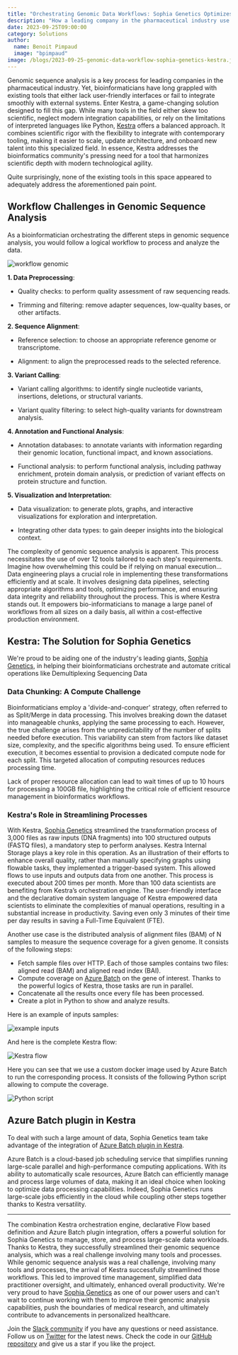 ```yaml
---
title: "Orchestrating Genomic Data Workflows: Sophia Genetics Optimizes Operations with Kestra"
description: "How a leading company in the pharmaceutical industry use Kestra to orchestrate genomic data workflows ?"
date: 2023-09-25T09:00:00
category: Solutions
author:
  name: Benoit Pimpaud
  image: "bpimpaud"
image: /blogs/2023-09-25-genomic-data-workflow-sophia-genetics-kestra.jpg
---
```


Genomic sequence analysis is a key process for leading companies in the pharmaceutical industry. Yet, bioinformaticians have long grappled with existing tools that either lack user-friendly interfaces or fail to integrate smoothly with external systems. Enter Kestra, a game-changing solution designed to fill this gap. While many tools in the field either skew too scientific, neglect modern integration capabilities, or rely on the limitations of interpreted languages like Python, [Kestra](https://github.com/kestra-io/kestra) offers a balanced approach. It combines scientific rigor with the flexibility to integrate with contemporary tooling, making it easier to scale, update architecture, and onboard new talent into this specialized field. In essence, Kestra addresses the bioinformatics community's pressing need for a tool that harmonizes scientific depth with modern technological agility.

Quite surprisingly, none of the existing tools in this space appeared to adequately address the aforementioned pain point.



## Workflow Challenges in Genomic Sequence Analysis

As a bioinformatician orchestrating the different steps in genomic sequence analysis, you would follow a logical workflow to process and analyze the data.

![workflow genomic](/blogs/2023-09-25-genomic-data-workflow-sophia-genetics-kestra/workflow_genomic.jpg)


**1. Data Preprocessing**: 
    
* Quality checks: to perform quality assessment of raw sequencing reads.
    
* Trimming and filtering: remove adapter sequences, low-quality bases, or other artifacts.

**2. Sequence Alignment**: 
    
* Reference selection: to choose an appropriate reference genome or transcriptome.
    
* Alignment: to align the preprocessed reads to the selected reference.

**3. Variant Calling**: 
    
* Variant calling algorithms: to identify single nucleotide variants, insertions, deletions, or structural variants.
    
* Variant quality filtering: to select high-quality variants for downstream analysis.

**4. Annotation and Functional Analysis**: 
    
* Annotation databases: to annotate variants with information regarding their genomic location, functional impact, and known associations.
    
* Functional analysis: to perform functional analysis, including pathway enrichment, protein domain analysis, or prediction of variant effects on protein structure and function.

**5. Visualization and Interpretation**: 
    
* Data visualization: to generate plots, graphs, and interactive visualizations for exploration and interpretation. 
    
* Integrating other data types: to gain deeper insights into the biological context.


The complexity of genomic sequence analysis is apparent. This process necessitates the use of over 12 tools tailored to each step's requirements. Imagine how overwhelming this could be if relying on manual execution… Data engineering plays a crucial role in implementing these transformations efficiently and at scale. It involves designing data pipelines, selecting appropriate algorithms and tools, optimizing performance, and ensuring data integrity and reliability throughout the process.
This is where Kestra stands out. It empowers bio-informaticians to manage a large panel of workflows from all sizes on a daily basis, all within a cost-effective production environment.


## Kestra: The Solution for Sophia Genetics

We're proud to be aiding one of the industry's leading giants, [Sophia Genetics](https://www.sophiagenetics.com/), in helping their bioinformaticians orchestrate and automate critical operations like Demultiplexing Sequencing Data

### Data Chunking: A Compute Challenge

Bioinformaticians employ a 'divide-and-conquer' strategy, often referred to as Split/Merge in data processing. This involves breaking down the dataset into manageable chunks, applying the same processing to each.
However, the true challenge arises from the unpredictability of the number of splits needed before execution. This variability can stem from factors like dataset size, complexity, and the specific algorithms being used. To ensure efficient execution, it becomes essential to provision a dedicated compute node for each split. This targeted allocation of computing resources reduces processing time.

Lack of proper resource allocation can lead to wait times of up to 10 hours for processing a 100GB file, highlighting the critical role of efficient resource management in bioinformatics workflows.

### Kestra's Role in Streamlining Processes

With Kestra, [Sophia Genetics](https://www.sophiagenetics.com/) streamlined the transformation process of 3,000 files as raw inputs (DNA fragments) into 100 structured outputs (FASTQ files), a mandatory step to perform analyses. Kestra Internal Storage plays a key role in this operation. As an illustration of their efforts to enhance overall quality, rather than manually specifying graphs using flowable tasks, they implemented a trigger-based system. This allowed flows to use inputs and outputs data from one another.
This process is executed about 200 times per month. More than 100 data scientists are benefiting from Kestra’s orchestration engine. The user-friendly interface and the declarative domain system language of Kestra empowered data scientists to eliminate the complexities of manual operations, resulting in a substantial increase in productivity. Saving even only 3 minutes of their time per day results in saving a Full-Time Equivalent (FTE).

Another use case is the distributed analysis of alignment files (BAM) of N samples to measure the sequence coverage for a given genome.
It consists of the following steps:

* Fetch sample files over HTTP. Each of those samples contains two files: aligned read (BAM) and aligned read index (BAI).
* Compute coverage on [Azure Batch](https://kestra.io/plugins/plugin-azure) on the gene of interest. Thanks to the powerful logics of Kestra, those tasks are run in parallel.
* Concatenate all the results once every file has been processed.
* Create a plot in Python to show and analyze results.


Here is an example of inputs samples:

![example inputs](/blogs/2023-09-25-genomic-data-workflow-sophia-genetics-kestra/example_input.png)

And here is the complete Kestra flow:

![Kestra flow](/blogs/2023-09-25-genomic-data-workflow-sophia-genetics-kestra/script.png)

Here you can see that we use a custom docker image used by Azure Batch to run the corresponding process. It consists of the following Python script allowing to compute the coverage.

![Python script](/blogs/2023-09-25-genomic-data-workflow-sophia-genetics-kestra/script.png)

## Azure Batch plugin in Kestra

To deal with such a large amount of data, Sophia Genetics team take advantage of the integration of [Azure Batch plugin in Kestra](https://kestra.io/plugins/plugin-azure). 

Azure Batch is a cloud-based job scheduling service that simplifies running large-scale parallel and high-performance computing applications. With its ability to automatically scale resources, Azure Batch can efficiently manage and process large volumes of data, making it an ideal choice when looking to optimize data processing capabilities.
Indeed, Sophia Genetics runs large-scale jobs efficiently in the cloud while coupling other steps together thanks to Kestra versatility.

---

The combination Kestra orchestration engine, declarative Flow based definition and Azure Batch plugin integration, offers a powerful solution for Sophia Genetics to manage, store, and process large-scale data workloads. 
Thanks to Kestra, they successfully streamlined their genomic sequence analysis, which was a real challenge involving many tools and processes.
While genomic sequence analysis was a real challenge, involving many tools and processes, the arrival of Kestra successfully streamlined those workflows. This led to improved time management, simplified data practitioner oversight, and ultimately, enhanced overall productivity.
We're very proud to have [Sophia Genetics](https://www.sophiagenetics.com/) as one of our power users and can't wait to continue working with them to improve their genomic analysis capabilities, push the boundaries of medical research, and ultimately contribute to advancements in personalized healthcare.


Join the [Slack community](https://kestra.io/slack) if you have any questions or need assistance. Follow us on [Twitter](https://twitter.com/kestra_io) for the latest news. Check the code in our [GitHub repository](https://github.com/kestra-io/kestra) and give us a star if you like the project.
